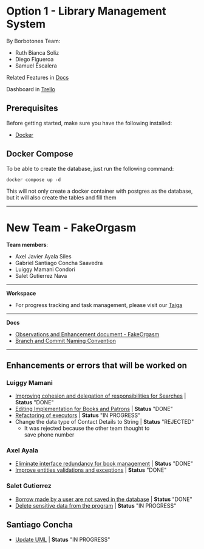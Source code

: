 # Option 1 - Library Management System

By Borbotones Team:
- Ruth Bianca Soliz 
- Diego Figueroa
- Samuel Escalera

Related Features in [Docs](https://drive.google.com/file/d/1-JL5HrP4XCGChKNjJDCH6o6TwO9xqdNo/view?usp=sharing)

Dashboard in [Trello](https://trello.com/b/BQ6Nl42q/progra-6-los-borbotones)

## Prerequisites

Before getting started, make sure you have the following installed:

- [Docker](https://www.docker.com/get-started)

## Docker Compose

To be able to create the database, just run the following command:
```
docker compose up -d
```
This will not only create a docker container with postgres as the database, but it will also create the tables and fill them

---
# New Team - FakeOrgasm
__Team members__:

- Axel Javier Ayala Siles
- Gabriel Santiago Concha Saavedra
- Luiggy Mamani Condori
- Salet Gutierrez Nava
---
__Workspace__

- For progress tracking and task management, please visit our [Taiga](https://tree.taiga.io/project/santiago_c_saavedra-fakeorgasm/taskboard/sprint-2-12683)
---
__Docs__

- [Observations and Enhancement document - FakeOrgasm](https://docs.google.com/document/d/1vNPznRAD0DpJuhCdCQYmk_fweOOlfJl5AA6nGSVpRyg/edit)
- [Branch and Commit Naming Convention](https://tree.taiga.io/project/santiago_c_saavedra-fakeorgasm/wiki/branch-and-commit-naming-convention)
---
## Enhancements or errors that will be worked on
### Luiggy Mamani

- [Improving cohesion and delegation of responsibilities for Searches](https://tree.taiga.io/project/santiago_c_saavedra-fakeorgasm/us/56?milestone=403375) | __Status__ "DONE"
- [Editing Implementation for Books and Patrons](https://tree.taiga.io/project/santiago_c_saavedra-fakeorgasm/us/43?milestone=403375) | __Status__ "DONE"
- [Refactoring of executors](https://tree.taiga.io/project/santiago_c_saavedra-fakeorgasm/us/66?milestone=403375) | __Status__ "IN PROGRESS"
- Change the data type of Contact Details to String | __Status__ "REJECTED"
     + It was rejected because the other team thought to save phone number

### Axel Ayala
- [Eliminate interface redundancy for book management](https://tree.taiga.io/project/santiago_c_saavedra-fakeorgasm/us/46?milestone=403375) | __Status__ "DONE"
- [Improve entities validations and exceptions](https://tree.taiga.io/project/santiago_c_saavedra-fakeorgasm/us/60?milestone=403375) | __Status__ "DONE"

### Salet Gutierrez
- [Borrow made by a user are not saved in the database](https://tree.taiga.io/project/santiago_c_saavedra-fakeorgasm/us/37?milestone=403375) | __Status__ "DONE"
- [Delete sensitive data from the program](https://tree.taiga.io/project/santiago_c_saavedra-fakeorgasm/us/63?milestone=403375) | __Status__ "IN PROGRESS"

## Santiago Concha
- [Update UML](https://tree.taiga.io/project/santiago_c_saavedra-fakeorgasm/task/65) | __Status__ "IN PROGRESS"